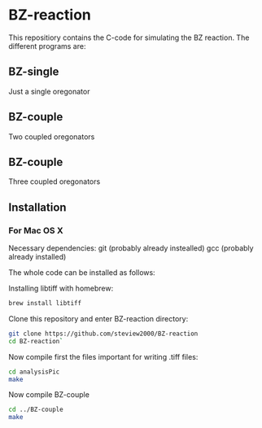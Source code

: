 # BZ-reaction 

This repositiory contains the C-code for simulating the BZ reaction. The different programs are:

## BZ-single 
Just a single oregonator

## BZ-couple 
Two coupled oregonators

## BZ-couple 
Three coupled oregonators


## Installation

### For Mac OS X
Necessary dependencies:
git (probably already instealled)
gcc (probably already installed)

The whole code can be installed as follows:

Installing libtiff with homebrew:
	
```bash
brew install libtiff
```

Clone this repository and enter BZ-reaction directory:
	
```bash
git clone https://github.com/steview2000/BZ-reaction
cd BZ-reaction`
```

Now compile first the files important for writing .tiff files:

```bash
cd analysisPic
make
```

Now compile BZ-couple
	
```bash
cd ../BZ-couple
make
```
